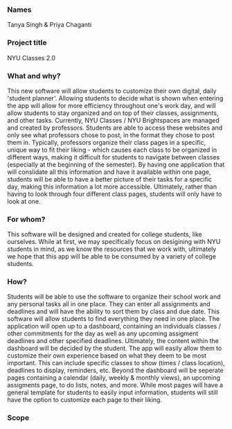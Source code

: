 ### Names
Tanya Singh & Priya Chaganti 

### Project title
NYU Classes 2.0 

### What and why?
This new software will allow students to customize their own digital, daily 'student planner'. Allowing students to decide what is shown when entering the app will allow for more efficiency throughout one's work day, and will allow students to stay organized and on top of their classes, assignments, and other tasks. Currently, NYU Classes / NYU Brightspaces are managed and created by professors. Students are able to access these websites and only see what professors chose to post, in the format they chose to post them in. Typically, professors organize their class pages in a specific, unique way to fit their liking - which causes each class to be organized in different ways, making it difficult for students to navigate between classes (especially at the beginning of the semester). By having one application that will conslidate all this information and have it available within one page, students will be able to have a better picture of their tasks for a specific day, making this information a lot more accessible. Ultimately, rather than having to look through four different class pages, students will only have to look at one. 

### For whom?
This software will be designed and created for college students, like ourselves. While at first, we may specifically focus on desigining with NYU students in mind, as we know the resources that we work with, ultimately we hope that this app will be able to be consumed by a variety of college students. 

### How?
Students will be able to use the software to organize their school work and any personal tasks all in one place. They can enter all assignments and deadlines and will have the ability to sort them by class and due date. This software will allow students to find everything they need in one place. The application will open up to a dashboard, containing an individuals classes / other commitments for the day as well as any upcoming assigment deadlines and other specified deadlines. Ultimately, the content within the dashboard will be decided by the student. The app will easily allow them to customize their own experience based on what they deem to be most important. This can include specific classes to show (times / class location), deadlines to display, reminders, etc. Beyond the dashboard will be seperate pages containing a calendar (daily, weekly & monthly views), an upcoming assigments page, to do lists, notes, and more. While most pages will have a general template for students to easily input information, students will still have the option to customize each page to their liking. 

### Scope
